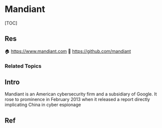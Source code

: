 # Mandiant

[TOC]



## Res
🏠 https://www.mandiant.com
🚧 https://github.com/mandiant


### Related Topics



## Intro
Mandiant is an American cybersecurity firm and a subsidiary of Google. It rose to prominence in February 2013 when it released a report directly implicating China in cyber espionage



## Ref
